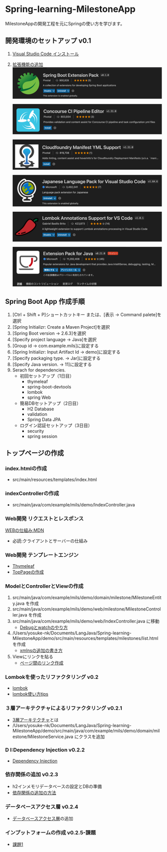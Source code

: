 # Spring-learning-MilestoneApp
MilestoneAppの開発工程を元にSpringの使い方を学びます。

## 開発環境のセットアップ v0.1
1. [Visual Studio Code インストール](https://azure.microsoft.com/ja-jp/products/visual-studio-code/)
2. [拡張機能の追加](https://marketplace.visualstudio.com/items?itemName=Pivotal.vscode-boot-dev-pack)
    ![Spring Extension-pack](/README-assets/spring-extension-pack.png)

    ![concourse](/README-assets/ConcourseCIPipelineEditor.png)

    ![Cloudfoundry](/README-assets/CloudfoundryManifestYMLSupport.png)

    ![日本語化パック](/README-assets/日本語化.png)

    ![lombok拡張機能](/README-assets/lombok-拡張.png)

    ![java Extensions-pack](/README-assets/java-extensions-pack.png)

## Spring Boot App 作成手順
1. [Ctrl + Shift + P]ショートカットキー または、[表示 -> Command palete]を選択
2. [Spring Initializr: Create a Maven Project]を選択
3. [Spring Boot version -> 2.6.3]を選択
4. [Specify project language -> Java]を選択
5. [Group id -> com.example.mils]に設定する
6. [Spring Initializr: Input Artifact Id ->  demo]に設定する
7. [Specify packaging type. -> Jar]に設定する
8. [Specify Java version. -> 11]に設定する
9. Serach for dependencies. 
    * 初回セットアップ（1日目）
        * thymeleaf
        * spring-boot-devtools
        * lombok
        * spring Web
    * 簡易DBセットアップ（2日目）
        * H2 Database
        * validation
        * Spring Data JPA
    * ログイン認証セットアップ（3日目）
        * security
        * spring session

## トップページの作成
### index.htmlの作成

* src/main/resources/templates/index.html

### indexControllerの作成

* src/main/java/com/example/mils/demo/IndexController.java

### Web開発 リクエストとレスポンス
[WEBの仕組み:MDN](https://developer.mozilla.org/ja/docs/Learn/Getting_started_with_the_web/How_the_Web_works)
* 必読:クライアントとサーバーの仕組み

### Web開発 テンプレートエンジン
* [Thymeleaf](https://www.thymeleaf.org/doc/tutorials/3.0/usingthymeleaf_ja.html)
* [TopPageの作成](/DESCRIPTION/TOPPAGEの作成.md)

### ModelとControllerとViewの作成
1. src/main/java/com/example/mils/demo/domain/milestone/MilestoneEntity.java を作成
2. src/main/java/com/example/mils/demo/web/milestone/MilestoneController.java を作成
3. src/main/java/com/example/mils/demo/web/IndexController.java に移動
    * [Debugとwatchのやり方](/DESCRIPTION/Debugとwatchのやり方.md)
4. /Users/yosuke-nk/Documents/LangJava/Spring-learning-MilestoneApp/demo/src/main/resources/templates/milestones/list.html を作成
    * [xmlnsの追加の書き方](https://www.thymeleaf.org/doc/tutorials/3.0/usingthymeleaf_ja.html#%E8%A4%87%E6%95%B0%E8%A8%80%E8%AA%9E%E3%81%A7%E3%82%A6%E3%82%A7%E3%83%AB%E3%82%AB%E3%83%A0)
5. Viewにリンクを貼る
    * [ページ間のリンク作成](/DESCRIPTION/ページ間のリンク作成.md) 

### Lombokを使ったリファクタリング v0.2

* [lombok](https://projectlombok.org/)
* [lombok使い方tips](/DESCRIPTION/Lombok.md)

### ３層アーキテクチャによるリファクタリング v0.2.1

* [3層アーキテクチャ](/DESCRIPTION/3層アーキテクチャ.md)とは
* /Users/yosuke-nk/Documents/LangJava/Spring-learning-MilestoneApp/demo/src/main/java/com/example/mils/demo/domain/milestone/MilestoneService.java にクラスを追加


### D I:Dependency Injection v0.2.2
* [Dependency Injection](/DESCRIPTION/DependencyInjection.md)

### 依存関係の追加 v0.2.3
* h2インメモリデータベースの設定とDBの準備
* [依存関係の追加の方法](/DESCRIPTION/依存関係の追加.md)

### データベースアクセス層 v0.2.4
* [データベースアクセス層](/DESCRIPTION/データベースアクセス層.md)の追加

### インプットフォームの作成 v0.2.5-課題
* [課題1](/MISSION/mission-1-コントローラーとリンク作成.md)


